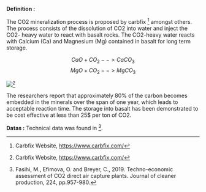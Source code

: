 **Definition :**

The CO2 mineralization process is proposed by carbfix [^1] amongst others. The process consists of the dissolution of CO2 into water and inject the CO2- heavy water to react with basalt rocks. The CO2-heavy water reacts with Calcium (Ca) and Magnesium (Mg) contained in basalt for long term storage.

$$CaO + CO_2 --> CaCO_3$$
$$MgO + CO_2 --> MgCO_3$$

![](Geologic_Mineralization.PNG)[^1]

The researchers report that approximately 80% of the carbon becomes embedded in the minerals over the span of one year, which leads to acceptable reaction time. The storage into basalt has been demonstrated to be cost effective at less than 25$ per ton of CO2.

**Datas :**
Technical data was found in [^2].

[^1]: Carbfix Website, https://www.carbfix.com/
[^2]: Fasihi, M., Efimova, O. and Breyer, C., 2019. Techno-economic assessment of CO2 direct air capture plants. Journal of cleaner production, 224, pp.957-980.